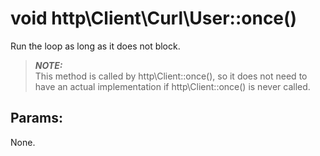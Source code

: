 # void http\Client\Curl\User::once()

Run the loop as long as it does not block.

> ***NOTE:***  
> This method is called by http\Client::once(), so it does not need to have an actual implementation if http\Client::once() is never called.


## Params:

None.
